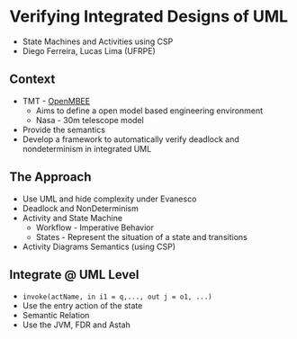 # Verifying Integrated Designs of UML
- State Machines and Activities using CSP
- Diego Ferreira, Lucas Lima (UFRPE)

## Context
- TMT - [OpenMBEE](https://www.openmbee.org/#)
    - Aims to define a open model based engineering environment
    - Nasa - 30m telescope model
- Provide the semantics
- Develop a framework to automatically verify deadlock and nondeterminism in integrated UML

## The Approach
- Use UML and hide complexity under Evanesco
- Deadlock and NonDeterminism
- Activity and State Machine
    - Workflow - Imperative Behavior
    - States - Represent the situation of a state and transitions
- Activity Diagrams Semantics (using CSP)

## Integrate @ UML Level
- `invoke(actName, in i1 = q,..., out j = o1, ...)`
- Use the entry action of the state
- Semantic Relation
- Use the JVM, FDR and Astah

 




